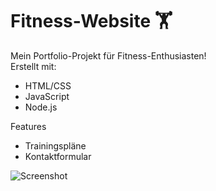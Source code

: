 # Fitness-Website 🏋️

Mein Portfolio-Projekt für Fitness-Enthusiasten!  
Erstellt mit:
- HTML/CSS
- JavaScript
- Node.js

Features
- Trainingspläne
- Kontaktformular

![Screenshot](screenshot1.png)